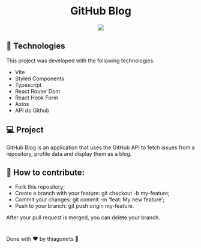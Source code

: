 <h1 align=center>GitHub Blog</h1>

<p align=center>
  <img src="https://user-images.githubusercontent.com/57572762/234294727-19d784ae-36d4-4f33-bb9c-0b27a8d45890.png">
</p>

##

## :rocket: Technologies

This project was developed with the following technologies:

- Vite
- Styled Components
- Typescript
- React Router Dom
- React Hook Form
- Axios
- API do Github
 
 ## :computer: Project

GitHub Blog is an application that uses the GitHub API to fetch issues from a repository, profile data and display them as a blog.

## :thinking: How to contribute:

- Fork this repository;
- Create a branch with your feature: git checkout -b my-feature;
- Commit your changes: git commit -m 'feat: My new feature';
- Push to your branch: git push origin my-feature.

After your pull request is merged, you can delete your branch.

#

Done with :hearts: by thiagomrts :wave:
